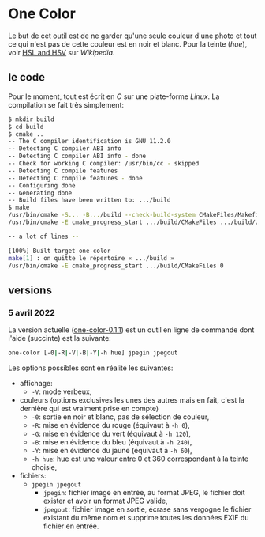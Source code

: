 # One Color

Le but de cet outil est de ne garder qu'une seule couleur d'une photo et tout ce qui n'est pas de cette couleur est en noir et blanc. Pour la teinte (_hue_), voir [HSL and HSV](https://en.m.wikipedia.org/wiki/HSL_and_HSV) sur _Wikipedia_.

## le code

Pour le moment, tout est écrit en _C_ sur une plate-forme _Linux_. La compilation se fait très simplement:

```sh
$ mkdir build
$ cd build
$ cmake ..
-- The C compiler identification is GNU 11.2.0
-- Detecting C compiler ABI info
-- Detecting C compiler ABI info - done
-- Check for working C compiler: /usr/bin/cc - skipped
-- Detecting C compile features
-- Detecting C compile features - done
-- Configuring done
-- Generating done
-- Build files have been written to: .../build
$ make
/usr/bin/cmake -S... -B.../build --check-build-system CMakeFiles/Makefile.cmake 0
/usr/bin/cmake -E cmake_progress_start .../build/CMakeFiles .../build//CMakeFiles/progress.marks

-- a lot of lines --

[100%] Built target one-color
make[1] : on quitte le répertoire « .../build »
/usr/bin/cmake -E cmake_progress_start .../build/CMakeFiles 0
```



## versions

### 5 avril 2022

La version actuelle ([one-color-0.1.1](https://github.com/BernardTatin/onecolor/releases/tag/v0.1.1)) est un outil en ligne de commande dont l'aide (succinte) est la suivante:

```bash
one-color [-0|-R|-V|-B|-Y|-h hue] jpegin jpegout
```

Les options possibles sont en réalité les suivantes:

- affichage:
  - `-V`: mode verbeux,
- couleurs (options exclusives les unes des autres mais en fait, c'est la dernière qui est vraiment prise en compte)
  - `-0`: sortie en noir et blanc, pas de sélection de couleur,
  - `-R`: mise en évidence du rouge (équivaut à `-h 0`),
  - `-G`: mise en évidence du vert (équivaut à `-h 120`),
  - `-B`: mise en évidence du bleu (équivaut à `-h 240`),
  - `-Y`: mise en évidence du jaune (équivaut à `-h 60`),
  - `-h hue`: hue est une valeur entre 0 et 360 correspondant à la teinte choisie,
- fichiers:
  - `jpegin jpegout`
    - `jpegin`: fichier image en entrée, au format JPEG, le fichier doit exister et avoir un format JPEG valide,
    - `jpegout`: fichier image en sortie, écrase sans vergogne le fichier existant du même nom et supprime toutes les données EXIF du fichier en entrée.

